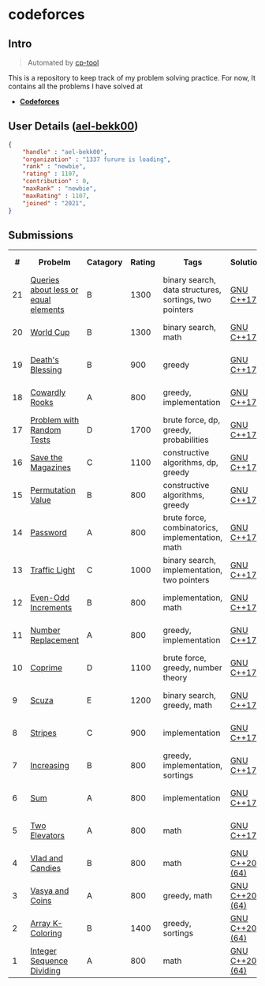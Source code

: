 # codeforces

## Intro

>	Automated by [cp-tool](https://github.com/jspw/cp-tool)

This is a repository to keep track of my problem solving practice.
For now, It contains all the problems I have solved at 
- **[Codeforces](https://codeforces.com/)** 

## User Details ([ael-bekk00](https://codeforces.com/profile/ael-bekk00))

```.json
{
	"handle" : "ael-bekk00",
	"organization" : "1337 furure is loading",
	"rank" : "newbie",
	"rating" : 1107,
	"contribution" : 0,
	"maxRank" : "newbie",
	"maxRating" : 1107,
	"joined" : "2021",
}

```
## Submissions 

<table align="center" border = "0px" cellpadding ="2px" cellspacing ="2px" >
<tr><th>#</th><th>Probelm</th><th>Catagory</th><th>Rating</th><th>Tags</th><th>Solution</th><th>Submission Time</th></tr>
<tr><td>21</td><td><a href=https://codeforces.com/contest/600/problem/B>Queries about less or equal elements</a></td><td>B</td><td>1300</td><td>binary search, data structures, sortings, two pointers</td><td><a href=https://codeforces.com/contest/600/submission/178525420>GNU C++17</a></td><td>30 October 2022 13:00:39</td></tr><tr><td>20</td><td><a href=https://codeforces.com/contest/996/problem/B>World Cup</a></td><td>B</td><td>1300</td><td>binary search, math</td><td><a href=https://codeforces.com/contest/996/submission/178458227>GNU C++17</a></td><td>29 October 2022 22:28:17</td></tr><tr><td>19</td><td><a href=https://codeforces.com/contest/1749/problem/B>Death's Blessing</a></td><td>B</td><td>900</td><td>greedy</td><td><a href=https://codeforces.com/contest/1749/submission/177189795>GNU C++17</a></td><td>20 October 2022 15:43:14</td></tr><tr><td>18</td><td><a href=https://codeforces.com/contest/1749/problem/A>Cowardly Rooks</a></td><td>A</td><td>800</td><td>greedy, implementation</td><td><a href=https://codeforces.com/contest/1749/submission/177152582>GNU C++17</a></td><td>20 October 2022 14:45:40</td></tr><tr><td>17</td><td><a href=https://codeforces.com/contest/1743/problem/D>Problem with Random Tests</a></td><td>D</td><td>1700</td><td>brute force, dp, greedy, probabilities</td><td><a href=https://codeforces.com/contest/1743/submission/176905614>GNU C++17</a></td><td>18 October 2022 15:50:21</td></tr><tr><td>16</td><td><a href=https://codeforces.com/contest/1743/problem/C>Save the Magazines</a></td><td>C</td><td>1100</td><td>constructive algorithms, dp, greedy</td><td><a href=https://codeforces.com/contest/1743/submission/176748038>GNU C++17</a></td><td>17 October 2022 15:35:54</td></tr><tr><td>15</td><td><a href=https://codeforces.com/contest/1743/problem/B>Permutation Value</a></td><td>B</td><td>800</td><td>constructive algorithms, greedy</td><td><a href=https://codeforces.com/contest/1743/submission/176725592>GNU C++17</a></td><td>17 October 2022 14:59:46</td></tr><tr><td>14</td><td><a href=https://codeforces.com/contest/1743/problem/A>Password</a></td><td>A</td><td>800</td><td>brute force, combinatorics, implementation, math</td><td><a href=https://codeforces.com/contest/1743/submission/176713907>GNU C++17</a></td><td>17 October 2022 14:47:56</td></tr><tr><td>13</td><td><a href=https://codeforces.com/contest/1744/problem/C>Traffic Light</a></td><td>C</td><td>1000</td><td>binary search, implementation, two pointers</td><td><a href=https://codeforces.com/contest/1744/submission/176598516>GNU C++17</a></td><td>16 October 2022 17:20:55</td></tr><tr><td>12</td><td><a href=https://codeforces.com/contest/1744/problem/B>Even-Odd Increments </a></td><td>B</td><td>800</td><td>implementation, math</td><td><a href=https://codeforces.com/contest/1744/submission/176560045>GNU C++17</a></td><td>16 October 2022 15:52:52</td></tr><tr><td>11</td><td><a href=https://codeforces.com/contest/1744/problem/A>Number Replacement</a></td><td>A</td><td>800</td><td>greedy, implementation</td><td><a href=https://codeforces.com/contest/1744/submission/176533840>GNU C++17</a></td><td>16 October 2022 15:13:16</td></tr><tr><td>10</td><td><a href=https://codeforces.com/contest/1742/problem/D>Coprime</a></td><td>D</td><td>1100</td><td>brute force, greedy, number theory</td><td><a href=https://codeforces.com/contest/1742/submission/176070083>GNU C++17</a></td><td>13 October 2022 20:16:45</td></tr><tr><td>9</td><td><a href=https://codeforces.com/contest/1742/problem/E>Scuza</a></td><td>E</td><td>1200</td><td>binary search, greedy, math</td><td><a href=https://codeforces.com/contest/1742/submission/176040935>GNU C++17</a></td><td>13 October 2022 16:55:40</td></tr><tr><td>8</td><td><a href=https://codeforces.com/contest/1742/problem/C>Stripes</a></td><td>C</td><td>900</td><td>implementation</td><td><a href=https://codeforces.com/contest/1742/submission/175970681>GNU C++17</a></td><td>13 October 2022 15:26:14</td></tr><tr><td>7</td><td><a href=https://codeforces.com/contest/1742/problem/B>Increasing</a></td><td>B</td><td>800</td><td>greedy, implementation, sortings</td><td><a href=https://codeforces.com/contest/1742/submission/175963509>GNU C++17</a></td><td>13 October 2022 15:18:53</td></tr><tr><td>6</td><td><a href=https://codeforces.com/contest/1742/problem/A>Sum</a></td><td>A</td><td>800</td><td>implementation</td><td><a href=https://codeforces.com/contest/1742/submission/175918785>GNU C++17</a></td><td>13 October 2022 14:44:03</td></tr><tr><td>5</td><td><a href=https://codeforces.com/contest/1729/problem/A>Two Elevators</a></td><td>A</td><td>800</td><td>math</td><td><a href=https://codeforces.com/contest/1729/submission/174840862>GNU C++17</a></td><td>06 October 2022 10:45:14</td></tr><tr><td>4</td><td><a href=https://codeforces.com/contest/1660/problem/B>Vlad and Candies</a></td><td>B</td><td>800</td><td>math</td><td><a href=https://codeforces.com/contest/1660/submission/151583994>GNU C++20 (64)</a></td><td>31 March 2022 16:38:32</td></tr><tr><td>3</td><td><a href=https://codeforces.com/contest/1660/problem/A>Vasya and Coins</a></td><td>A</td><td>800</td><td>greedy, math</td><td><a href=https://codeforces.com/contest/1660/submission/151560049>GNU C++20 (64)</a></td><td>31 March 2022 15:40:25</td></tr><tr><td>2</td><td><a href=https://codeforces.com/contest/1102/problem/B>Array K-Coloring</a></td><td>B</td><td>1400</td><td>greedy, sortings</td><td><a href=https://codeforces.com/contest/1102/submission/150285701>GNU C++20 (64)</a></td><td>20 March 2022 16:31:34</td></tr><tr><td>1</td><td><a href=https://codeforces.com/contest/1102/problem/A>Integer Sequence Dividing</a></td><td>A</td><td>800</td><td>math</td><td><a href=https://codeforces.com/contest/1102/submission/150273803>GNU C++20 (64)</a></td><td>20 March 2022 14:26:35</td></tr></table>
